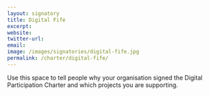 ```yaml
---
layout: signatory
title: Digital Fife
excerpt: 
website: 
twitter-url: 
email: 
image: /images/signatories/digital-fife.jpg
permalink: /charter/digital-fife/
---
```


Use this space to tell people why your organisation signed the Digital Participation Charter and which projects you are supporting.